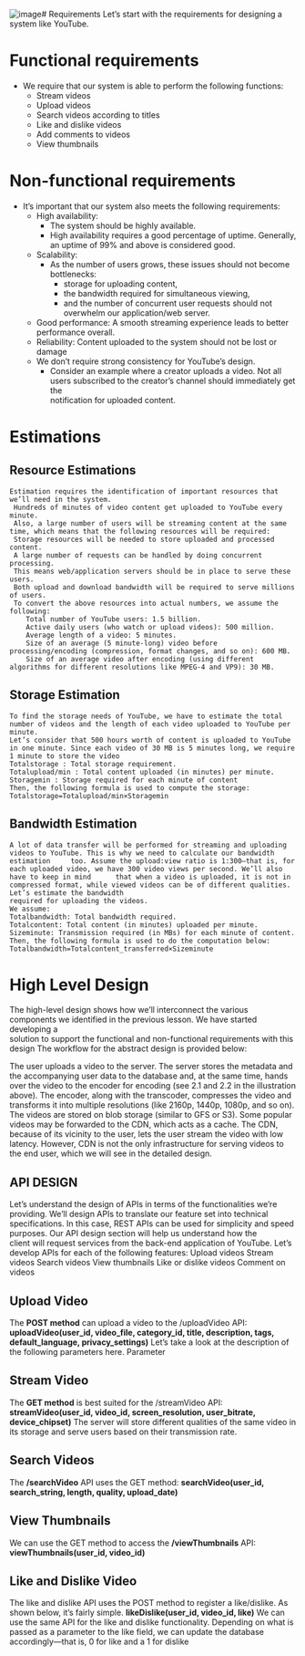 ![image](https://github.com/shreyatpandey/Coding-Challenges/assets/32083899/da46f323-cb38-40c0-bb4c-ada950afe58d)# Requirements
Let’s start with the requirements for designing a system like YouTube.

# Functional requirements
  * We require that our system is able to perform the following functions:
      * Stream videos
      * Upload videos
      * Search videos according to titles
      * Like and dislike videos
      * Add comments to videos
      * View thumbnails

# Non-functional requirements
  * It’s important that our system also meets the following requirements:
    * High availability:
         * The system should be highly available.
         * High availability requires a good percentage of uptime. Generally, an uptime of 99% and above is considered good.
    * Scalability:
       * As the number of users grows, these issues should not become bottlenecks:
          * storage for uploading content,
          * the bandwidth required for simultaneous viewing,
          * and the number of concurrent user requests should not overwhelm our application/web server.
    * Good performance: A smooth streaming experience leads to better performance overall.
    * Reliability: Content uploaded to the system should not be lost or damage
    * We don’t require strong consistency for YouTube’s design.
       * Consider an example where a creator uploads a video. Not all users subscribed to the creator’s channel should immediately get the    
         notification for uploaded content.
  # Estimations
   ## Resource Estimations
    Estimation requires the identification of important resources that we’ll need in the system.
     Hundreds of minutes of video content get uploaded to YouTube every minute. 
     Also, a large number of users will be streaming content at the same time, which means that the following resources will be required:
     Storage resources will be needed to store uploaded and processed content.
     A large number of requests can be handled by doing concurrent processing.
     This means web/application servers should be in place to serve these users.
     Both upload and download bandwidth will be required to serve millions of users.
     To convert the above resources into actual numbers, we assume the following:
        Total number of YouTube users: 1.5 billion.
        Active daily users (who watch or upload videos): 500 million.
        Average length of a video: 5 minutes.
        Size of an average (5 minute-long) video before processing/encoding (compression, format changes, and so on): 600 MB.
        Size of an average video after encoding (using different algorithms for different resolutions like MPEG-4 and VP9): 30 MB.
   
   ## Storage Estimation
    To find the storage needs of YouTube, we have to estimate the total number of videos and the length of each video uploaded to YouTube per minute. 
    Let’s consider that 500 hours worth of content is uploaded to YouTube in one minute. Since each video of 30 MB is 5 minutes long, we require
    1 minute to store the video
    Totalstorage : Total storage requirement.
    Totalupload/min : Total content uploaded (in minutes) per minute.
    Storagemin : Storage required for each minute of content
    Then, the following formula is used to compute the storage:
    Totalstorage=Totalupload/min×Storagemin

   ## Bandwidth Estimation
    A lot of data transfer will be performed for streaming and uploading videos to YouTube. This is why we need to calculate our bandwidth estimation     too. Assume the upload:view ratio is 1:300—that is, for each uploaded video, we have 300 video views per second. We’ll also have to keep in mind      that when a video is uploaded, it is not in compressed format, while viewed videos can be of different qualities. Let’s estimate the bandwidth    
    required for uploading the videos.
    We assume:
    Totalbandwidth: Total bandwidth required.
    Totalcontent: Total content (in minutes) uploaded per minute.
    Sizeminute: Transmission required (in MBs) for each minute of content.
    Then, the following formula is used to do the computation below:
    Totalbandwidth=Totalcontent_transferred×Sizeminute
    
  # High Level Design
  The high-level design shows how we’ll interconnect the various components we identified in the previous lesson. We have started developing a     
  solution to support the functional and non-functional requirements with this design
  The workflow for the abstract design is provided below:

  The user uploads a video to the server.
  The server stores the metadata and the accompanying user data to the database and, at the same time, hands over the video to the encoder for    encoding (see 2.1 and 2.2 in the illustration above).
The encoder, along with the transcoder, compresses the video and transforms it into multiple resolutions (like 2160p, 1440p, 1080p, and so on). The videos are stored on blob storage (similar to GFS or S3).
Some popular videos may be forwarded to the CDN, which acts as a cache.
The CDN, because of its vicinity to the user, lets the user stream the video with low latency. However, CDN is not the only infrastructure for serving videos to the end user, which we will see in the detailed design.

   ## API DESIGN
   Let’s understand the design of APIs in terms of the functionalities we’re providing. We’ll design APIs to translate our feature set into technical specifications. In this case, REST APIs can be used for simplicity and speed purposes. Our API design section will help us understand how the      
   client will request services from the back-end application of YouTube. Let’s develop APIs for each of the following features:
     Upload videos
     Stream videos
     Search videos
     View thumbnails
     Like or dislike videos
     Comment on videos

   ## Upload Video
   The **POST method** can upload a video to the /uploadVideo API:
   **uploadVideo(user_id, video_file, category_id, title, description, tags, default_language, privacy_settings)**
   Let’s take a look at the description of the following parameters here.
   Parameter

   ## Stream Video
   The **GET method** is best suited for the /streamVideo API:
   **streamVideo(user_id, video_id, screen_resolution, user_bitrate, device_chipset)**
   The server will store different qualities of the same video in its storage and serve users based on their transmission rate.

   ## Search Videos
   The **/searchVideo** API uses the GET method:
   **searchVideo(user_id, search_string, length, quality, upload_date)**

   ## View Thumbnails
   We can use the GET method to access the **/viewThumbnails** API:
   **viewThumbnails(user_id, video_id)**

   ## Like and Dislike Video
   The like and dislike API uses the POST method to register a like/dislike. As shown below, it’s fairly simple.
   **likeDislike(user_id, video_id, like)**
   We can use the same API for the like and dislike functionality. Depending on what is passed as a parameter to the like field, we can update the   database accordingly—that is, 0 for like and a 1 for dislike




    

 
